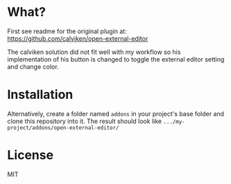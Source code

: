 # What?

First see readme for the original plugin at: https://github.com/calviken/open-external-editor

The calviken solution did not fit well with my workflow so his implementation of his button is changed to toggle the external editor setting and change color. 

# Installation

Alternatively, create a folder named `addons` in your project's base folder and clone this repository into it.
The result should look like `.../my-project/addons/open-external-editor/`

# License
MIT

